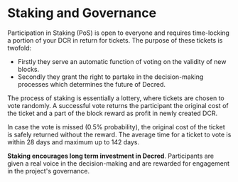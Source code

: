 # Staking and Governance

Participation in Staking (PoS) is open to everyone and requires time-locking a portion of your DCR in return for tickets. The purpose of these tickets is twofold:

- Firstly they serve an automatic function of voting on the validity of new blocks.
- Secondly they grant the right to partake in the decision-making processes which determines the future of Decred.

The process of staking is essentially a lottery, where tickets are chosen to vote randomly. A successful vote returns the participant the original cost of the ticket and a part of the block reward as profit in newly created DCR.

In case the vote is missed (0.5% probability), the original cost of the ticket is safely returned without the reward. The average time for a ticket to vote is within 28 days and maximum up to 142 days.

**Staking encourages long term investment in Decred**. Participants are given a
real voice in the decision-making and are rewarded for engagement in the
project's governance.

